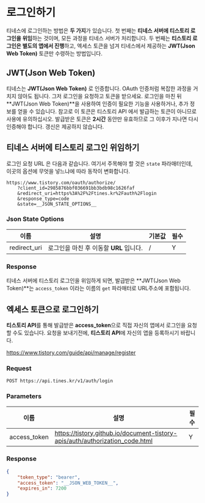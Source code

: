 # 로그인하기

티네스에 로그인하는 방법은 **두 가지**가 있습니다. 첫 번째는 **티네스 서버에 티스토리 로그인을 위임**하는 것이며, 모든 과정을 티네스 서버가 처리합니다. 두 번째는 **티스토리 로그인은 별도의 앱에서 진행**하고, 엑세스 토큰을 넘겨 티네스에서 제공하는 **JWT(Json Web Token)** 토큰만 수령하는 방법입니다.

## JWT(Json Web Token) 

티네스는 **JWT(Json Web Token)** 로 인증합니다. OAuth 인증처럼 복잡한 과정을 거치지 않아도 됩니다. 그저 로그인을 요청하고 토큰을 받으세요. 로그인을 마친 뒤 **JWT(Json Web Token)**을 사용하여 인증이 필요한 기능을 사용하거나, 추가 정보를 얻을 수 있습니다. 참고로 이 토큰은 티스토리 API 에서 발급하는 토큰이 아니므로 사용에 유의하십시오. 발급받은 토큰은 **2시간** 동안만 유효하므로 그 이후가 지나면 다시 인증해야 합니다. 갱신은 제공하지 않습니다.


## 티네스 서버에 티스토리 로그인 위임하기

로그인 요청 URL 은 다음과 같습니다. 여기서 주목해야 할 것은 ```state``` 파라매터인데, 이곳의 옵션에 무엇을 넣느냐에 따라 동작이 변화합니다.

```
https://www.tistory.com/oauth/authorize/
    ?client_id=2985876bbf036691bb3bdb98c1626faf
    &redirect_uri=https%3A%2F%2Ftines.kr%2Fauth%2Flogin
    &response_type=code
    &state=__JSON_STATE_OPTIONS__
```

### Json State Options

|이름|설명|기본값|필수|
|----|----|---|----|
|redirect_uri|로그인을 마친 후 이동할 **URL** 입니다.|/|Y|

### Response

티네스 서버에 티스토리 로그인을 위임하게 되면, 발급받은 **JWT(Json Web Token)**는 ```access_token``` 이라는 이름의 ```get``` 파라매터로 URL주소에 포함됩니다.

## 엑세스 토큰으로 로그인하기

**티스토리 API**를 통해 발급받은 **access_token**으로 직접 자신의 앱에서 로그인을 요청할 수도 있습니다. 요청을 보내기전에, **티스토리 API**에 자신의 앱을 등록하시기 바랍니다.

<https://www.tistory.com/guide/api/manage/register>

### Request

```
POST https://api.tines.kr/v1/auth/login
```

### Parameters

|이름|설명|필수|
|----|----|---|
|access_token|<https://tistory.github.io/document-tistory-apis/auth/authorization_code.html>|Y|


### Response

```json
{
    "token_type": "bearer",
    "access_token": "__JSON_WEB_TOKEN__",
    "expires_in": 7200
}
```

